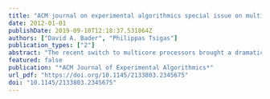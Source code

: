 ```yaml
---
title: "ACM journal on experimental algorithmics special issue on multicore algorithms"
date: 2012-01-01
publishDate: 2019-09-10T12:18:37.531864Z
authors: ["David A. Bader", "Philippas Tsigas"]
publication_types: ["2"]
abstract: "The recent switch to multicore processors brought a dramatic change that affects a large spectrum of systems from embedded and general-purpose to high-end computing systems. Parallelism is forcing major changes in software development. The aim of this issue is to discuss the challenges that parallelism brings to the design and implementation of algorithms and data structures. This special issue arose out of discussions held at the Dagstuhl Seminar 10261, on <it>Algorithm Engineering</it> held June 27--July 2, 2010, in Germany, and organized by Giuseppe F. Italiano (Università di Roma “Tor Vergata,” Italy), David S. Johnson (AT&T Research, Florham Park, NJ), Petra Mutzel (Technical University of Dortmund, Germany), and Peter Sanders (Karlsruhe Institute of Technology, Germany). We conceived a special issue of the ACM <it>Journal on Experimental Algorithmics</it> with a call for original submissions that address implementation and performance issues of multicore algorithms and data structures for any multicore processor, for example, Intel Nehalem, Single-Chip Cloud, NVIDIA and AMD GPUs. An experimental study typically includes an implementation, a series of experiments designed to understand the behavior of the algorithm(s) under study, and a critical discussion of the experiments and their results. We welcomed experimental submissions and encouraged authors to include test data from previously published studies to enable critical comparisons. A total of nine submissions were received, and four were accepted for this special issue. All manuscripts had at least three extensive reviews, and most received five to six reviews. We thank all of the authors for their submissions, and especially the 16 reviewers of these manuscripts."
featured: false
publication: "*ACM Journal of Experimental Algorithmics*"
url_pdf: "https://doi.org/10.1145/2133803.2345675"
doi: "10.1145/2133803.2345675"
---
```


